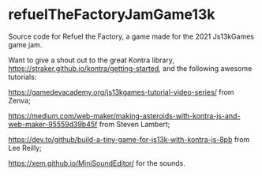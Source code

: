 # refuelTheFactoryJamGame13k
Source code for Refuel the Factory, a game made for the 2021 Js13kGames game jam.

Want to give a shout out to the great Kontra library, https://straker.github.io/kontra/getting-started, and the following awesome tutorials:

https://gamedevacademy.org/js13kgames-tutorial-video-series/ from Zenva;

https://medium.com/web-maker/making-asteroids-with-kontra-js-and-web-maker-95559d39b45f from Steven Lambert;

https://dev.to/github/build-a-tiny-game-for-js13k-with-kontra-js-8pb from Lee Reilly;

https://xem.github.io/MiniSoundEditor/ for the sounds.



